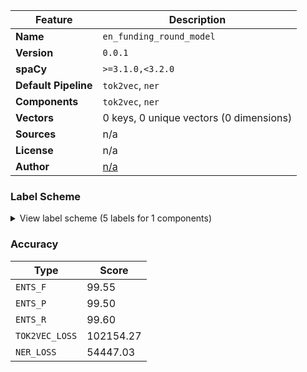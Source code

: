 | Feature | Description |
| --- | --- |
| **Name** | `en_funding_round_model` |
| **Version** | `0.0.1` |
| **spaCy** | `>=3.1.0,<3.2.0` |
| **Default Pipeline** | `tok2vec`, `ner` |
| **Components** | `tok2vec`, `ner` |
| **Vectors** | 0 keys, 0 unique vectors (0 dimensions) |
| **Sources** | n/a |
| **License** | n/a |
| **Author** | [n/a]() |

### Label Scheme

<details>

<summary>View label scheme (5 labels for 1 components)</summary>

| Component | Labels |
| --- | --- |
| **`ner`** | `DATE`, `FUNDED_COMPANY`, `INVESTOR`, `MONEY`, `ROUND` |

</details>

### Accuracy

| Type | Score |
| --- | --- |
| `ENTS_F` | 99.55 |
| `ENTS_P` | 99.50 |
| `ENTS_R` | 99.60 |
| `TOK2VEC_LOSS` | 102154.27 |
| `NER_LOSS` | 54447.03 |